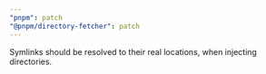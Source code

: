 ```yaml
---
"pnpm": patch
"@pnpm/directory-fetcher": patch
---
```


Symlinks should be resolved to their real locations, when injecting directories.
